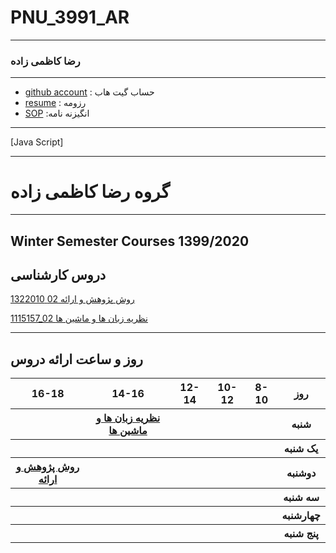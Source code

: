 # PNU_3991_AR
---------
### رضا کاظمی زاده
 
---
- [github account](https://github.com/rezakazemizadeh)
  : حساب گیت هاب
- [resume](https://github.com/rezakazemizadeh/github.io)
  : رزومه
- [SOP](https://rezakazemizadeh.github.io/sop/)
  :انگیزنه نامه 
  
------------------

[Java Script]



-------------------
# گروه رضا کاظمی زاده

------------------
## Winter Semester Courses 1399/2020

## دروس کارشناسی

[روش پژوهش و ارائه 02 1322010](https://github.com/AliRazavi-edu/PNU_3991/tree/master/_BSc/ResearchAndPresentationMethods)

[1115157_02 نظریه زبان ها و ماشین ها](https://github.com/AliRazavi-edu/PNU_3991/tree/master/_BSc/Theory-of-Languages-and-Machines#TOC)

--------------
## روز و ساعت ارائه دروس

<table style="width:100%">
  <tr>
    <th >16-18</th>
    <th >14-16</th>
    <th >12-14</th>
    <th>10-12</th>
    <th>8-10</th>
    <th>روز</th>
  </tr>
  <tr>
    <th ></th>
    <th ><a href='https://github.com/AliRazavi-edu/PNU_3991/tree/master/_BSc/Theory-of-Languages-and-Machines#TOC'>نظریه زبان ها و ماشین ها<a/></th>
    <th ></th>
    <th></th>
    <th></th>
    <th>شنبه</th>
  </tr>
   <tr>
    <th ></th>
    <th ></th>
    <th ></th>
    <th></th>
    <th ></th>
    <th>یک شنبه</th>
  </tr>
   <th ><a  href="https://github.com/AliRazavi-edu/PNU_3991/tree/master/_BSc/ResearchAndPresentationMethods">روش پژوهش و ارائه</a></th>
     <th ></th>
     <th></th>
     <th></th>
     <th></th>   
    <th>دوشنبه</th>
  </tr>
   <tr>
    <th ></th>
    <th ></th>
    <th></th>
    <th></th>
    <th ></th>
    <th>سه شنبه</th>
  </tr>
   <tr>
    <th ></th>
    <th ></th>
    <th></th>
    <th></th>
     <th ></th>
    <th>چهارشنبه</th>
  </tr>
   <tr>
   <th ></th>
    <th ></th>
     <th ></th>
     <th ></th>
     <th><a></a></th>
    <th>پنج شنبه</th>
  </tr>
</table>
